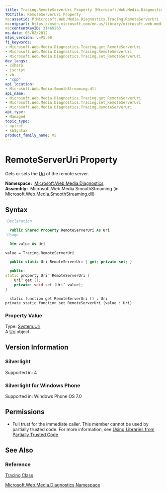 ```yaml
---
title: Tracing.RemoteServerUri Property (Microsoft.Web.Media.Diagnostics)
TOCTitle: RemoteServerUri Property
ms:assetid: P:Microsoft.Web.Media.Diagnostics.Tracing.RemoteServerUri
ms:mtpsurl: https://msdn.microsoft.com/en-us/library/microsoft.web.media.diagnostics.tracing.remoteserveruri(v=VS.90)
ms:contentKeyID: 31469263
ms.date: 05/02/2012
mtps_version: v=VS.90
f1_keywords:
- Microsoft.Web.Media.Diagnostics.Tracing.get_RemoteServerUri
- Microsoft.Web.Media.Diagnostics.Tracing.RemoteServerUri
- Microsoft.Web.Media.Diagnostics.Tracing.set_RemoteServerUri
dev_langs:
- csharp
- jscript
- vb
- "cpp"
api_location:
- Microsoft.Web.Media.SmoothStreaming.dll
api_name:
- Microsoft.Web.Media.Diagnostics.Tracing.get_RemoteServerUri
- Microsoft.Web.Media.Diagnostics.Tracing.set_RemoteServerUri
- Microsoft.Web.Media.Diagnostics.Tracing.RemoteServerUri
api_type:
- Managed
topic_type:
- apiref
- kbSyntax
product_family_name: VS
---
```


# RemoteServerUri Property

Gets or sets the [Uri](https://msdn.microsoft.com/library/txt7706a) of the remote server.

**Namespace:**  [Microsoft.Web.Media.Diagnostics](microsoft-web-media-diagnostics-namespace_1.md)  
**Assembly:**  Microsoft.Web.Media.SmoothStreaming (in Microsoft.Web.Media.SmoothStreaming.dll)

## Syntax

```vb
'Declaration

  Public Shared Property RemoteServerUri As Uri
'Usage

  Dim value As Uri

value = Tracing.RemoteServerUri
```

```csharp
  public static Uri RemoteServerUri { get; private set; }
```

```cpp
  public:
static property Uri^ RemoteServerUri {
    Uri^ get ();
    private: void set (Uri^ value);
}
```

```jscript
  static function get RemoteServerUri () : Uri
private static function set RemoteServerUri (value : Uri)
```

### Property Value

Type: [System.Uri](https://msdn.microsoft.com/library/txt7706a)  
A [Uri](https://msdn.microsoft.com/library/txt7706a) object.  

## Version Information

### Silverlight

Supported in: 4  

### Silverlight for Windows Phone

Supported in: Windows Phone OS 7.0  

## Permissions

  - Full trust for the immediate caller. This member cannot be used by partially trusted code. For more information, see [Using Libraries from Partially Trusted Code](https://msdn.microsoft.com/library/8skskf63).

## See Also

### Reference

[Tracing Class](tracing-class-microsoft-web-media-diagnostics_1.md)

[Microsoft.Web.Media.Diagnostics Namespace](microsoft-web-media-diagnostics-namespace_1.md)

